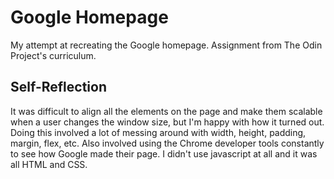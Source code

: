 # Google Homepage

My attempt at recreating the Google homepage. Assignment from The Odin Project's curriculum.

## Self-Reflection

It was difficult to align all the elements on the page and make them scalable when a user changes the window size, but I'm happy with how it turned out. Doing this involved a lot of messing around with width, height, padding, margin, flex, etc. Also involved using the Chrome developer tools constantly to see how Google made their page. I didn't use javascript at all and it was all HTML and CSS.

